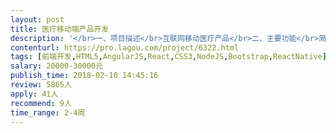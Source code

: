 ```yaml
---                
layout: post       
title: 医疗移动端产品开发           
description: '</br>一、项目描述</br>互联网移动医疗产品</br>二、主要功能</br>简单功能的前端界面开发，病人和医生问诊对话界面</br>三、参考产品</br>丁香医生或春雨医生 的微信端功能</br>四、人员要求</br>1个或2个</br>'     
contenturl: https://pro.lagou.com/project/6322.html      
tags: [前端开发,HTML5,AngularJS,React,CSS3,NodeJS,Bootstrap,ReactNative]            
salary: 20000-30000元          
publish_time: 2018-02-10 14:45:16         
review: 5865人                   
apply: 41人                   
recommend: 9人                   
time_range: 2-4周              
---                 
```

